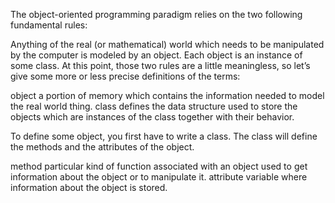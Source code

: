 The object-oriented programming paradigm relies on the two following fundamental rules:

Anything of the real (or mathematical) world which needs to be manipulated by the computer is modeled by an object.
Each object is an instance of some class.
At this point, those two rules are a little meaningless, so let’s give some more or less precise definitions of the terms:

object
a portion of memory which contains the information needed to model the real world thing.
class
defines the data structure used to store the objects which are instances of the class together with their behavior.

To define some object, you first have to write a class. The class will define the methods and the attributes of the object.

method
particular kind of function associated with an object used to get information about the object or to manipulate it.
attribute
variable where information about the object is stored.
